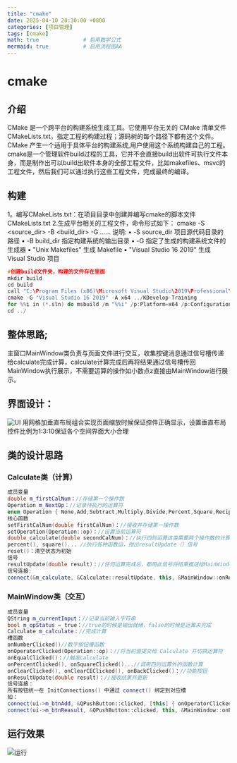 ```yaml
---
title: "cmake"
date: 2025-04-10 20:30:00 +0800
categories: [项目管理]
tags: [cmake]
math: true              # 启用数学公式
mermaid: true           # 启用流程图AA
---
```

# cmake
## 介绍
CMake 是一个跨平台的构建系统生成工具。它使用平台无关的 CMake 清单文件CMakeLists.txt，指定工程的构建过程；源码树的每个路径下都有这个文件。CMake 产生一个适用于具体平台的构建系统,用户使用这个系统构建自己的工程。  
cmake是一个管理软件build过程的工具，它并不会直接build出软件可执行文件本身，而是制作出可以build出软件本身的全部工程文件，比如makefiles、msvc的工程文件，然后我们可以通过执行这些工程文件，完成最终的编译。
## 构建
1。编写CMakeLists.txt：在项目目录中创建并编写cmake的脚本文件CMakeLists.txt
2.生成平台相关的工程文件，命令形式如下：
    cmake -S <source_dir> -B <build_dir> -G <generator>   ...... 
说明:
• -S   source_dir   项目源代码目录的路径
• -B   build_dir     指定构建系统的输出目录
• -G   <generator>   指定了生成的构建系统文件的生成器
        ▪ "Unix Makefiles" 生成 Makefile
        ▪ "Visual Studio 16 2019" 生成 Visual Studio 项目
```cpp
#创建build文件夹，构建的文件存在里面
mkdir build
cd build
call "C:\Program Files (x86)\Microsoft Visual Studio\2019\Professional\VC\Auxiliary\Build\vcvarsamd64_x86.bat"
cmake -G "Visual Studio 16 2019" -A x64 ../KDevelop-Training
for %%i in (*.sln) do msbuild /m "%%i" /p:Platform=x64 /p:Configuration=Debug
cd ../
```
## 整体思路;
主窗口MainWindow类负责与页面文件进行交互，收集按键消息通过信号槽传递给calculate完成计算，calculate计算完成后再将结果通过信号槽传回MainWindow执行展示，不需要运算的操作如小数点z直接由MainWindow进行展示。 
## 界面设计：
![UI](images/calculatorUI.png)
用网格加垂直布局组合实现页面缩放时候保证控件正确显示，设置垂直布局控件比例为1:3:10保证各个空间界面大小合理
## 类的设计思路  
### Calculate类（计算）
```cpp
成员变量  
double m_firstCalNum：//存储第一个操作数  
Operation m_NextOp：//记录待执行的运算符 
enum Operation { None,Add,Subtract,Multiply,Divide,Percent,Square,Reciprocal,Sqrt,NumInverse}; //运算类型，根据输入运算符匹配执行函数  
核心函数
setFirstCalNum(double firstCalNum)：//接收并存储第一操作数  
setOperation(Operation::op)：//设置当前运算符  
double calculate(double secondCalNum)：//执行四则运算这类需要两个操作数的计算，给出resultUpdate（）信号 
percent(), square()... //执行各种函数运，抛出resultUpdate（）信号 
reset()：清空状态为初始  
信号  
resultUpdate(double result)：//任何运算完成后，都用此信号将结果推送给MainWindow,展示出来
信号连接:
connect(&m_calculate, &Calculate::resultUpdate, this, &MainWindow::onResultUpdate);
```

### MainWindow类（交互）
```cpp
成员变量
QString m_currentInput：//记录当前输入字符串
bool m_opStatus = true：//true的时候是输出就绪，false的时候是运算未完成
Calculate m_calculate：//完成计算
槽函数
onNumberClicked()//数字按钮槽函数
onOperatorClicked(Operation::op)：//将当前值提交给 Calculate 并切换运算符
onEqualClicked()：//触发calculate
onPercentClicked(), onSquareClicked()...//调用四则运算外的函数计算
onClearClicked(), onClearCEClicked(), onBackClicked()：//功能按钮
onResultUpdate(double result)：//接收结果并更新
信号连接：
所有按钮统一在 InitConnections() 中通过 connect() 绑定到对应槽
如：
connect(ui->m_btnAdd, &QPushButton::clicked, [this] { onOperatorClicked(Calculate::Add); });
connect(ui->m_btnReasult, &QPushButton::clicked, this, &MainWindow::onEqualClicked);
```
## 运行效果
![运行](images/运行.png)
